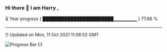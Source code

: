 ### Hi there 👋 I am Harry , 

⏳ Year progress { ███████████████████████▁▁▁▁▁▁▁ } 77.66 %

---

⏰ Updated on Mon, 11 Oct 2021 11:08:52 GMT

![Progress Bar CI](https://github.com/duykhang68/duykhang68/workflows/Progress%20Bar%20CI/badge.svg)

